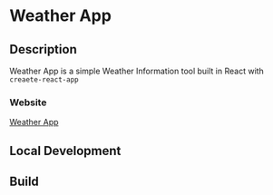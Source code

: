 # Weather App

## Description
Weather App is a simple Weather Information tool built in React with `creaete-react-app`

### Website
[Weather App](https://manumac.com.ar/weather-app)

## Local Development

## Build


